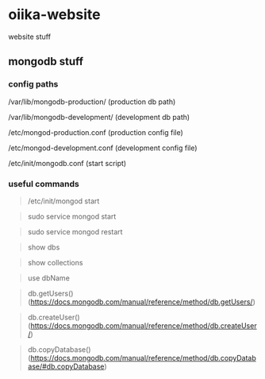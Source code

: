 # oiika-website
website stuff

## mongodb stuff

### config paths

/var/lib/mongodb-production/ (production db path)

/var/lib/mongodb-development/ (development db path)

/etc/mongod-production.conf (production config file)

/etc/mongod-development.conf (development config file)

/etc/init/mongodb.conf (start script)

### useful commands

> /etc/init/mongod start

> sudo service mongod start

> sudo service mongod restart


> show dbs

> show collections

> use dbName

> db.getUsers() (https://docs.mongodb.com/manual/reference/method/db.getUsers/)

> db.createUser() (https://docs.mongodb.com/manual/reference/method/db.createUser/)

> db.copyDatabase() (https://docs.mongodb.com/manual/reference/method/db.copyDatabase/#db.copyDatabase)

